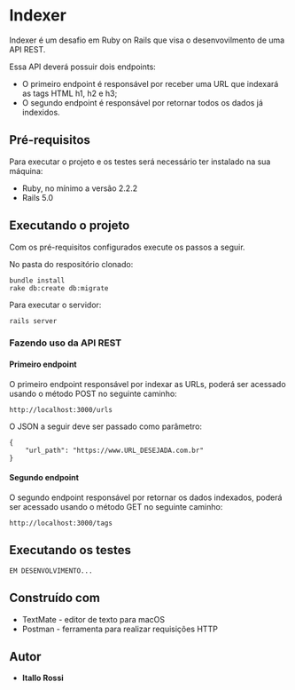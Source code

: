 # Indexer

Indexer é um desafio em Ruby on Rails que visa o desenvovilmento de uma API REST.

Essa API deverá possuir dois endpoints:

* O primeiro endpoint é responsável por receber uma URL que indexará as tags HTML h1, h2 e h3;
* O segundo endpoint é responsável por retornar todos os dados já indexidos.

## Pré-requisitos

Para executar o projeto e os testes será necessário ter instalado na sua máquina:

* Ruby, no mínimo a versão 2.2.2
* Rails 5.0

## Executando o projeto

Com os pré-requisitos configurados execute os passos a seguir.

No pasta do respositório clonado:

```
bundle install
rake db:create db:migrate
```

Para executar o servidor:

```
rails server
```

### Fazendo uso da API REST

#### Primeiro endpoint

O primeiro endpoint responsável por indexar as URLs, poderá ser acessado usando o método POST no seguinte caminho:

```
http://localhost:3000/urls
```

O JSON a seguir deve ser passado como parâmetro:

```
{
	"url_path": "https://www.URL_DESEJADA.com.br"
}
```

#### Segundo endpoint

O segundo endpoint responsável por retornar os dados indexados, poderá ser acessado usando o método GET no seguinte caminho:

```
http://localhost:3000/tags
```

## Executando os testes

```
EM DESENVOLVIMENTO...
```

## Construído com

* TextMate - editor de texto para macOS
* Postman - ferramenta para realizar requisições HTTP

## Autor

* **Itallo Rossi**
